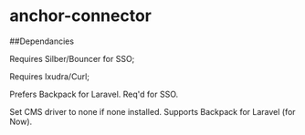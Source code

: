 # anchor-connector

##Dependancies

Requires Silber/Bouncer for SSO;

Requires Ixudra/Curl;

Prefers Backpack for Laravel. Req'd for SSO.

Set CMS driver to none if none installed.
Supports Backpack for Laravel (for Now).

#
